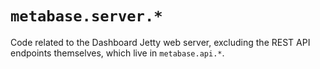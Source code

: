 # `metabase.server.*`

Code related to the Dashboard Jetty web server, excluding the REST API endpoints themselves, which live in
`metabase.api.*`.
